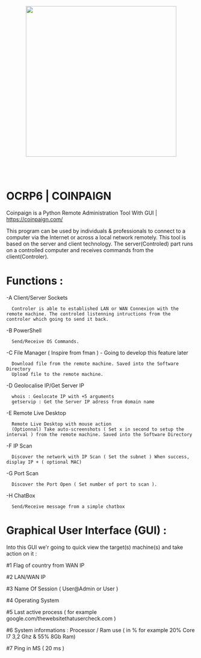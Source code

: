 <p align="center">
    <img src="https://coinpaign.com/wp-content/themes/thefox/images/logo1.png" width="400" />
</p>
 
<br><br>

# OCRP6 | COINPAIGN

Coinpaign is a Python Remote Administration Tool With GUI | https://coinpaign.com/

This program can be used by individuals & professionals to connect to a computer via the Internet or across a local network remotely. This tool is based on the server and client technology. The server(Controled) part runs on a controlled computer and receives commands from the client(Controler).

# Functions :

 -A Client/Server Sockets
 
      Controler is able to established LAN or WAN Connexion with the remote machine. The controled listenning intructions from the controler which going to send it back.
      
 -B PowerShell
 
      Send/Receive OS Commands.
      
 -C File Manager ( Inspire from fman ) - Going to develop this feature later
      
      Download file from the remote machine. Saved into the Software Directory
      Upload file to the remote machine.
      
 -D Geolocalise IP/Get Server IP
 
      whois : Geolocate IP with +5 arguments
      getservip : Get the Server IP adress from domain name
       
 -E Remote Live Desktop
 
      Remote Live Desktop with mouse action  
      (Optionnal) Take auto-screenshots ( Set x in second to setup the interval ) from the remote machine. Saved into the Software Directory 
      
 -F IP Scan
      
      Discover the network with IP Scan ( Set the subnet ) When success, display IP + ( optional MAC)
      
 -G Port Scan
 
      Discover the Port Open ( Set number of port to scan ).
      
 -H ChatBox 
      
      Send/Receive message from a simple chatbox
      
# Graphical User Interface (GUI) : 

Into this GUI we'r going to quick view the target(s) machine(s) and take action on it : 

#1 Flag of country from WAN IP 

#2 LAN/WAN IP 

#3 Name Of Session ( User@Admin or User ) 

#4 Operating System 

#5 Last active process ( for example google.com/thewebsitethatusercheck.com ) 

#6 System informations : Processor / Ram use ( in % for example 20% Core I7 3,2 Ghz & 55% 8Gb Ram) 

#7 Ping in MS ( 20 ms )
